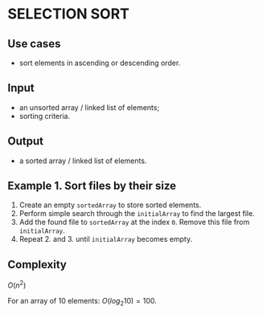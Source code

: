 # SELECTION SORT

## Use cases

- sort elements in ascending or descending order.

## Input

- an unsorted array / linked list of elements;
- sorting criteria.

## Output

- a sorted array / linked list of elements.

## Example 1. Sort files by their size

1. Create an empty `sortedArray` to store sorted elements.
2. Perform simple search through the `initialArray` to find the largest file.
3. Add the found file to `sortedArray` at the index `0`. Remove this file from `initialArray`.
4. Repeat 2. and 3. until `initialArray` becomes empty.

## Complexity

$O(n^2)$

For an array of 10 elements: $O(log{_2}10) = 100$.
